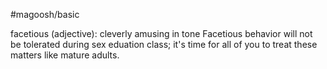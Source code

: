 #magoosh/basic

facetious (adjective): cleverly amusing in tone 
Facetious behavior will not be tolerated during sex eduation class; it's time for all of you to treat these 
matters like mature adults. 
